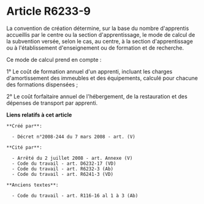 # Article R6233-9

La convention de création détermine, sur la base du nombre d'apprentis accueillis par le centre ou la section
d'apprentissage, le mode de calcul de la subvention versée, selon le cas, au centre, à la section d'apprentissage ou à
l'établissement d'enseignement ou de formation et de recherche.

Ce mode de calcul prend en compte :

1° Le coût de formation annuel d'un apprenti, incluant les charges d'amortissement des immeubles et des équipements, calculé
pour chacune des formations dispensées ;

2° Le coût forfaitaire annuel de l'hébergement, de la restauration et des dépenses de transport par apprenti.

**Liens relatifs à cet article**

	**Créé par**:

	  - Décret n°2008-244 du 7 mars 2008 - art. (V)

	**Cité par**:

	  - Arrêté du 2 juillet 2008 - art. Annexe (V)
	  - Code du travail - art. D6232-17 (VD)
	  - Code du travail - art. R6232-3 (Ab)
	  - Code du travail - art. R6241-3 (VD)

	**Anciens textes**:

	  - Code du travail - art. R116-16 al 1 à 3 (Ab)
